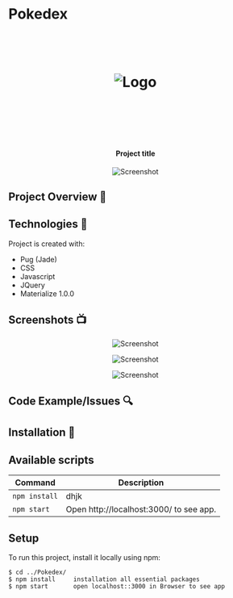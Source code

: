 # Pokedex

<h1 align="center">

<br>

<p align="center">
<img src=""  alt="Logo">
</p>

<br>

<br>

</h1>

<h4 align="center">Project title</h4>

<p align="center">
  <a >
    <img src=""
         alt="Screenshot">
  </a>
</p>

## Project Overview 🎉

## Technologies 🔧
Project is created with:
* Pug (Jade)
* CSS
* Javascript
* JQuery
* Materialize 1.0.0

## Screenshots 📺

<p align="center">
    <img src="" alt="Screenshot">
</p>

<p align="center">
    <img src="" alt="Screenshot">
</p>

<p align="center">
    <img src="" alt="Screenshot">
</p>

## Code Example/Issues 🔍


## Installation 💾

## Available scripts

| Command                   | Description                   |
| ------------------------- | ----------------------------- |
| `npm install`             | dhjk                          |
| `npm start`               | Open http://localhost:3000/ to see app.             |

## Setup
To run this project, install it locally using npm:

```
$ cd ../Pokedex/
$ npm install     installation all essential packages
$ npm start       open localhost::3000 in Browser to see app
```


